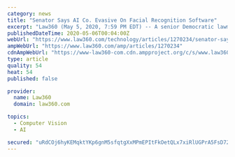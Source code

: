```yaml
---
category: news
title: "Senator Says AI Co. Evasive On Facial Recognition Software"
excerpt: "Law360 (May 5, 2020, 7:59 PM EDT) -- A senior Democratic lawmaker continues to press an artificial intelligence company that has reportedly been offering its facial recognition software as a \"contact tracing\" tool to track the spread of the novel ..."
publishedDateTime: 2020-05-06T00:04:00Z
webUrl: "https://www.law360.com/technology/articles/1270234/senator-says-ai-co-evasive-on-facial-recognition-software"
ampWebUrl: "https://www.law360.com/amp/articles/1270234"
cdnAmpWebUrl: "https://www-law360-com.cdn.ampproject.org/c/s/www.law360.com/amp/articles/1270234"
type: article
quality: 54
heat: 54
published: false

provider:
  name: Law360
  domain: law360.com

topics:
  - Computer Vision
  - AI

secured: "uRdCOj6hyKEMqktYKp6gnM5sfqtgXxMPmEPItFkOetQLx7xiRlUGPrA5FsD72PglWH8s78HjxeI5+RmF5J8E0i0p5i1kc4SCn3A6y5I8GANlHpmA3g8NVAh+byIPoJ/PvSPgJanJynkZHmANtDEAoPunt08X84pxWSacpvbvXSHleyCr5DZWkqmswWiDBUb8FejcR1EN0T4//3gNPdotnClcKhS0PgbwwIGJKCPl3d/W1U5j9VCLbBAvfLdNBVlBlB3407avLAHFd5y0HXYs5Y8qVJGxBcj5yLbHnSpcwbDVNSoFWzfPPSFerPDR5Qqq;0L+qVfTepPmYt2L2yH3FCA=="
---
```


